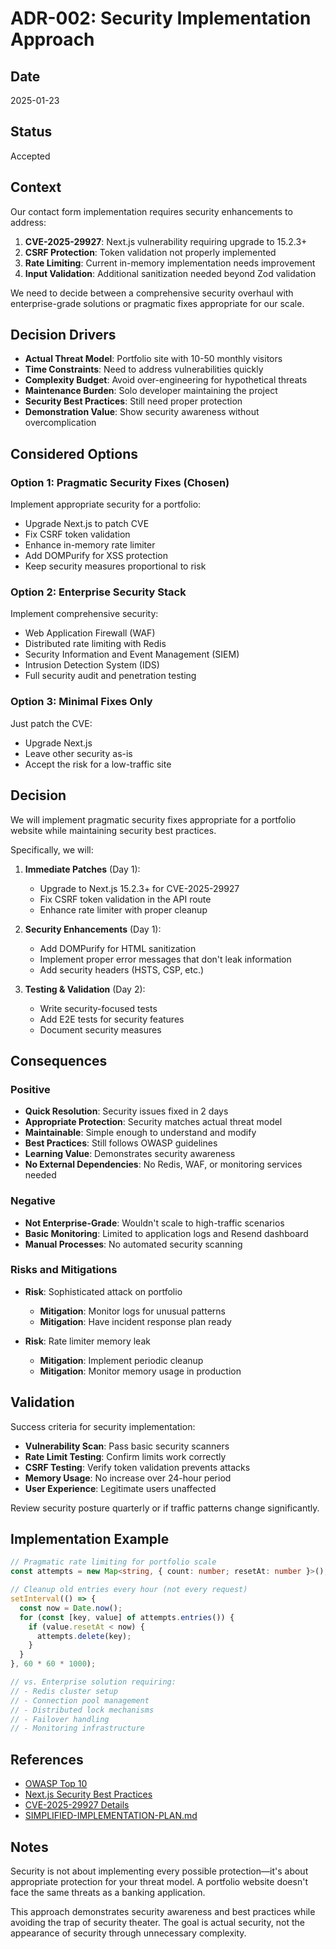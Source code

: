 # ADR-002: Security Implementation Approach

## Date

2025-01-23

## Status

Accepted

## Context

Our contact form implementation requires security enhancements to address:

1. **CVE-2025-29927**: Next.js vulnerability requiring upgrade to 15.2.3+
2. **CSRF Protection**: Token validation not properly implemented
3. **Rate Limiting**: Current in-memory implementation needs improvement
4. **Input Validation**: Additional sanitization needed beyond Zod validation

We need to decide between a comprehensive security overhaul with enterprise-grade solutions or pragmatic fixes appropriate for our scale.

## Decision Drivers

- **Actual Threat Model**: Portfolio site with 10-50 monthly visitors
- **Time Constraints**: Need to address vulnerabilities quickly
- **Complexity Budget**: Avoid over-engineering for hypothetical threats
- **Maintenance Burden**: Solo developer maintaining the project
- **Security Best Practices**: Still need proper protection
- **Demonstration Value**: Show security awareness without overcomplication

## Considered Options

### Option 1: Pragmatic Security Fixes (Chosen)
Implement appropriate security for a portfolio:
- Upgrade Next.js to patch CVE
- Fix CSRF token validation
- Enhance in-memory rate limiter
- Add DOMPurify for XSS protection
- Keep security measures proportional to risk

### Option 2: Enterprise Security Stack
Implement comprehensive security:
- Web Application Firewall (WAF)
- Distributed rate limiting with Redis
- Security Information and Event Management (SIEM)
- Intrusion Detection System (IDS)
- Full security audit and penetration testing

### Option 3: Minimal Fixes Only
Just patch the CVE:
- Upgrade Next.js
- Leave other security as-is
- Accept the risk for a low-traffic site

## Decision

We will implement pragmatic security fixes appropriate for a portfolio website while maintaining security best practices.

Specifically, we will:

1. **Immediate Patches** (Day 1):
   - Upgrade to Next.js 15.2.3+ for CVE-2025-29927
   - Fix CSRF token validation in the API route
   - Enhance rate limiter with proper cleanup

2. **Security Enhancements** (Day 1):
   - Add DOMPurify for HTML sanitization
   - Implement proper error messages that don't leak information
   - Add security headers (HSTS, CSP, etc.)

3. **Testing & Validation** (Day 2):
   - Write security-focused tests
   - Add E2E tests for security features
   - Document security measures

## Consequences

### Positive

- **Quick Resolution**: Security issues fixed in 2 days
- **Appropriate Protection**: Security matches actual threat model
- **Maintainable**: Simple enough to understand and modify
- **Best Practices**: Still follows OWASP guidelines
- **Learning Value**: Demonstrates security awareness
- **No External Dependencies**: No Redis, WAF, or monitoring services needed

### Negative

- **Not Enterprise-Grade**: Wouldn't scale to high-traffic scenarios
- **Basic Monitoring**: Limited to application logs and Resend dashboard
- **Manual Processes**: No automated security scanning

### Risks and Mitigations

- **Risk**: Sophisticated attack on portfolio
  - **Mitigation**: Monitor logs for unusual patterns
  - **Mitigation**: Have incident response plan ready
  
- **Risk**: Rate limiter memory leak
  - **Mitigation**: Implement periodic cleanup
  - **Mitigation**: Monitor memory usage in production

## Validation

Success criteria for security implementation:

- **Vulnerability Scan**: Pass basic security scanners
- **Rate Limit Testing**: Confirm limits work correctly
- **CSRF Testing**: Verify token validation prevents attacks
- **Memory Usage**: No increase over 24-hour period
- **User Experience**: Legitimate users unaffected

Review security posture quarterly or if traffic patterns change significantly.

## Implementation Example

```typescript
// Pragmatic rate limiting for portfolio scale
const attempts = new Map<string, { count: number; resetAt: number }>();

// Cleanup old entries every hour (not every request)
setInterval(() => {
  const now = Date.now();
  for (const [key, value] of attempts.entries()) {
    if (value.resetAt < now) {
      attempts.delete(key);
    }
  }
}, 60 * 60 * 1000);

// vs. Enterprise solution requiring:
// - Redis cluster setup
// - Connection pool management
// - Distributed lock mechanisms
// - Failover handling
// - Monitoring infrastructure
```

## References

- [OWASP Top 10](https://owasp.org/www-project-top-ten/)
- [Next.js Security Best Practices](https://nextjs.org/docs/app/building-your-application/configuring/security)
- [CVE-2025-29927 Details](https://cve.mitre.org/cgi-bin/cvename.cgi?name=CVE-2025-29927)
- [SIMPLIFIED-IMPLEMENTATION-PLAN.md](../../SIMPLIFIED-IMPLEMENTATION-PLAN.md)

## Notes

Security is not about implementing every possible protection—it's about appropriate protection for your threat model. A portfolio website doesn't face the same threats as a banking application. 

This approach demonstrates security awareness and best practices while avoiding the trap of security theater. The goal is actual security, not the appearance of security through unnecessary complexity.